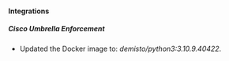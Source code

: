 #### Integrations
##### Cisco Umbrella Enforcement
- Updated the Docker image to: *demisto/python3:3.10.9.40422*.
